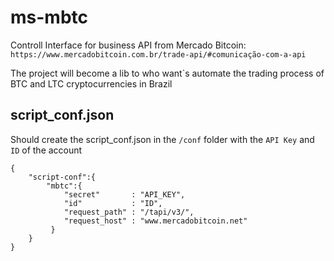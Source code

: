 # ms-mbtc
Controll Interface for business API from Mercado Bitcoin:
<br/>```https://www.mercadobitcoin.com.br/trade-api/#comunicação-com-a-api```

The project will become a lib to who want`s automate the trading process of BTC and LTC cryptocurrencies in Brazil 

## script_conf.json

Should create the script_conf.json in the ```/conf``` folder with the ```API Key``` and ```ID``` of the account

```
{
    "script-conf":{
        "mbtc":{
            "secret"       : "API_KEY", 
            "id"           : "ID",
            "request_path" : "/tapi/v3/",
            "request_host" : "www.mercadobitcoin.net"
         }
    }
}
```
